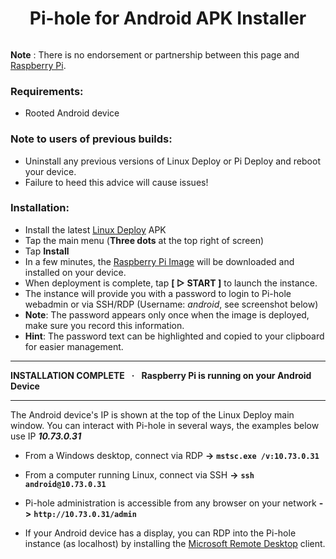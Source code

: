 <h1 align="center"> Pi-hole for Android APK Installer </h1>

<img height="" width="" src="" alt="" />

**Note** : There is no endorsement or partnership between this page and [Raspberry Pi](https://www.raspberrypi.com/).

### Requirements:

- Rooted Android device

### Note to users of previous builds:

- Uninstall any previous versions of Linux Deploy or Pi Deploy and reboot your device.
- Failure to heed this advice will cause issues!

### Installation:

- Install the latest [Linux Deploy](https://github.com/meefik/linuxdeploy/releases/latest) APK
- Tap the main menu (**Three dots** at the top right of screen)
- Tap **Install**
- In a few minutes, the [Raspberry Pi Image](https://github.com/LeBazarDeBryan/Raspberry_Pi_for_Android/releases/latest/download/raspberry_pi.tgz) will be downloaded and installed on your device.
- When deployment is complete, tap **[  ▷ START ]**  to launch the instance.
- The instance will provide you with a password to login to Pi-hole webadmin or via SSH/RDP (Username: _android_, see screenshot below)
- **Note**: The password appears only once when the image is deployed, make sure you record this information.
- **Hint**:  The password text can be highlighted and copied to your clipboard for easier management. 

-----------------------------------------------------------
**INSTALLATION COMPLETE    ·    Raspberry Pi is running on your Android Device**

-----------------------------------------------------------
The Android device's IP is shown at the top of the Linux Deploy main window.  You can interact with Pi-hole in several ways, the examples below use IP **_10.73.0.31_** 

 - From a Windows desktop, connect via RDP **->** **```mstsc.exe /v:10.73.0.31```**

 - From a computer running Linux, connect via SSH **->** **```ssh android@10.73.0.31```**

 - Pi-hole administration is accessible from any browser on your network **->** **```http://10.73.0.31/admin```**

 - If your Android device has a display, you can RDP into the Pi-hole instance (as localhost) by installing the [Microsoft Remote Desktop](https://play.google.com/store/apps/details?id=com.microsoft.rdc.androidx) client.
